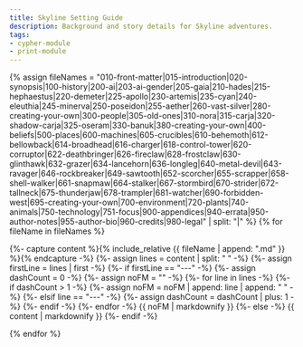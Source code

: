 ```yaml
---
title: Skyline Setting Guide
description: Background and story details for Skyline adventures.
tags:
- cypher-module
- print-module
---
```


<!-- +template module guide/setting print-module -->


<a href="{{ '/guide/setting' | relative_url }}" id="print-module-top-link" data-source-name="guide/setting"></a>

{% assign fileNames = "010-front-matter|015-introduction|020-synopsis|100-history|200-ai|203-ai-gender|205-gaia|210-hades|215-hephaestus|220-demeter|225-apollo|230-artemis|235-cyan|240-eleuthia|245-minerva|250-poseidon|255-aether|260-vast-silver|280-creating-your-own|300-people|305-old-ones|310-nora|315-carja|320-shadow-carja|325-oseram|330-banuk|380-creating-your-own|400-beliefs|500-places|600-machines|605-crucibles|610-behemoth|612-bellowback|614-broadhead|616-charger|618-control-tower|620-corruptor|622-deathbringer|626-fireclaw|628-frostclaw|630-glinthawk|632-grazer|634-lancehorn|636-longleg|640-metal-devil|643-ravager|646-rockbreaker|649-sawtooth|652-scorcher|655-scrapper|658-shell-walker|661-snapmaw|664-stalker|667-stormbird|670-strider|672-tallneck|675-thunderjaw|678-trampler|681-watcher|690-forbidden-west|695-creating-your-own|700-environment|720-plants|740-animals|750-technology|751-focus|900-appendices|940-errata|950-author-notes|955-author-bio|960-credits|980-legal" | split: "|" %}
{% for fileName in fileNames %}

<div data-source-file="{{ fileName }}">
    {%- capture content %}{% include_relative {{ fileName | append: ".md" }} %}{% endcapture -%}
    {%- assign lines = content | split: "
" -%}
    {%- assign firstLine = lines | first -%}
    {%- if firstLine == "---" -%}
        {%- assign dashCount = 0 -%}
        {%- assign noFM = "" -%}
        {%- for line in lines -%}
            {%- if dashCount > 1 -%}
                {%- assign noFM = noFM | append: line | append: "
" -%}
            {%- elsif line == "---" -%}
                {%- assign dashCount = dashCount | plus: 1 -%}
            {%- endif -%}
        {%- endfor -%}
{{ noFM | markdownify }}
    {%- else -%}
{{ content | markdownify }}
    {%- endif -%}
</div>

{% endfor %}
		

<!-- -template module guide/setting print-module -->
